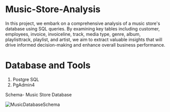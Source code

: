 # Music-Store-Analysis

In this project, we embark on a comprehensive analysis of a music store's database using SQL queries. By examining key tables including customer, employees, invoice, invoiceline, track, media type, genre, album, playlisttrack, playlist, and artist, we aim to extract valuable insights that will drive informed decision-making and enhance overall business performance.

# Database and Tools

1) Postgre SQL
2) PgAdmin4

Schema- Music Store Database

![MusicDatabaseSchema](https://github.com/piyushsureka/Music-Store-Analysis/assets/30704103/3b60b4e8-0833-44d5-bcc3-34a33814159a)














